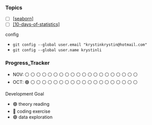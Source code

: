 ### Topics
- [ ] [[seaborn]](https://seaborn.pydata.org/tutorial.html)
- [ ] [[10-days-of-statistics]](https://www.hackerrank.com/domains/tutorials/10-days-of-statistics)

config
- `git config --global user.email "krystinkrystin@hotmail.com"`
- `git config --global user.name krystinli`

### Progress_Tracker
- NOV: :white_circle: :white_circle: :white_circle: :white_circle: :white_circle: :white_circle: :white_circle: :white_circle: :white_circle: :white_circle: :white_circle: :white_circle: :white_circle: :white_circle: :white_circle: :white_circle: :white_circle: :white_circle: :white_circle: :white_circle:  
- OCT: :green_circle: :white_circle: :white_circle: :white_circle: :white_circle: :white_circle: :white_circle: :white_circle: :white_circle: :white_circle: :white_circle: :white_circle: :white_circle: :white_circle: :white_circle: :white_circle: :white_circle: :white_circle: :white_circle: :white_circle: 

Development Goal
- :green_circle: theory reading
- :large_blue_circle: coding exercise
- :purple_circle: data exploration 





